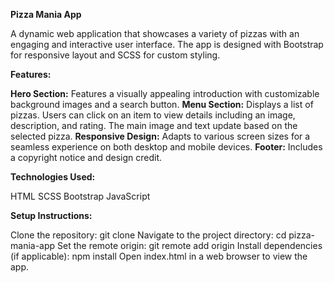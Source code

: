 **Pizza Mania App**

A dynamic web application that showcases a variety of pizzas with an engaging and interactive user interface. The app is designed with Bootstrap for responsive layout and SCSS for custom styling.

**Features:**

**Hero Section:** Features a visually appealing introduction with customizable background images and a search button.
**Menu Section:** Displays a list of pizzas. Users can click on an item to view details including an image, description, and rating. The main image and text update based on the selected pizza.
**Responsive Design:** Adapts to various screen sizes for a seamless experience on both desktop and mobile devices.
**Footer:** Includes a copyright notice and design credit.

**Technologies Used:**

HTML
SCSS
Bootstrap
JavaScript

**Setup Instructions:**

Clone the repository: git clone <repository-url>
Navigate to the project directory: cd pizza-mania-app
Set the remote origin: git remote add origin <repository-url>
Install dependencies (if applicable): npm install
Open index.html in a web browser to view the app.
